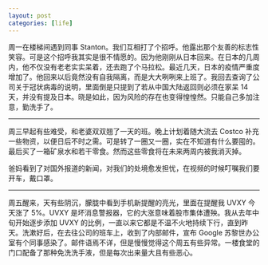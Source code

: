 ```yaml
---
layout: post
categories: [life]
---
```


周一在楼梯间遇到同事 Stanton。我们互相打了个招呼。他露出那个友善的标志性笑容。可是这个招呼我其实是很不情愿的。因为他刚刚从日本回来。在日本的几周内，他不仅没有老老实实呆着，还去跑了个马拉松。最近几天，日本的疫情严重度增加了。他回来以后竟然没有自我隔离，而是大大咧咧来上班了。我回去查询了公司关于冠状病毒的说明，里面倒是只提到了若从中国大陆返回则必须在家呆 14 天，并没有提及日本。晓是如此，因为风险的存在也变得惶惶然。只能自己多加注意，勤洗手了。

---

周三早起有些难受，和老婆双双翘了一天的班。晚上计划着随大流去 Costco 补充一些物资，以便日后不时之需。可是转了一圈又一圈，实在不知道有什么要囤的。最后买了一箱矿泉水和若干零食。然而这些零食将在未来两周内被我消灭掉。

爸妈看到了对国外报道的新闻，对我们的处境愈发担忧，在视频的时候叮嘱我们要开车，戴口罩。

---

周五醒来，天有些阴沉，朦胧中看到手机新提醒的亮光，里面在提醒我 UVXY 今天涨了 5%。UVXY 是坏消息警报器，它的大涨意味着股市集体遭殃。我从去年中旬开始逐步添加 UVXY 的比例，一直以来它都是不温不火地持续下行，直到昨天。洗漱好后，在去往公司的班车上，收到了内部邮件，宣布 Google 苏黎世办公室有个同事感染了。邮件语焉不详，但是慢慢觉得这个周五有些异常。一楼食堂的门口配备了那种免洗洗手液，但是每次出来量大且有些恶心。
